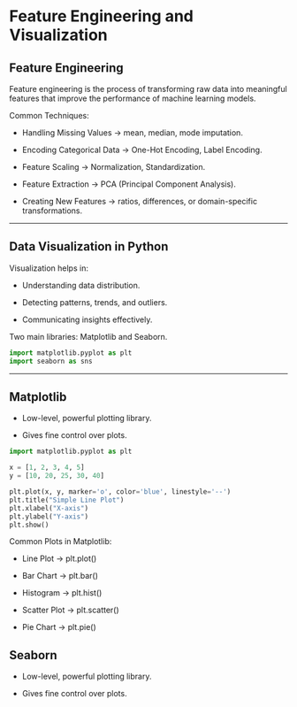 # Feature Engineering and Visualization

## Feature Engineering

Feature engineering is the process of transforming raw data into meaningful features that improve the performance of machine learning models.

Common Techniques:

- Handling Missing Values → mean, median, mode imputation.

- Encoding Categorical Data → One-Hot Encoding, Label Encoding.

- Feature Scaling → Normalization, Standardization.

- Feature Extraction → PCA (Principal Component Analysis).

- Creating New Features → ratios, differences, or domain-specific transformations.

---

## Data Visualization in Python

Visualization helps in:

- Understanding data distribution.

- Detecting patterns, trends, and outliers.

- Communicating insights effectively.

Two main libraries: Matplotlib and Seaborn.

```python
import matplotlib.pyplot as plt
import seaborn as sns
```

---

## Matplotlib

- Low-level, powerful plotting library.

- Gives fine control over plots.

```python
import matplotlib.pyplot as plt

x = [1, 2, 3, 4, 5]
y = [10, 20, 25, 30, 40]

plt.plot(x, y, marker='o', color='blue', linestyle='--')
plt.title("Simple Line Plot")
plt.xlabel("X-axis")
plt.ylabel("Y-axis")
plt.show()
```

Common Plots in Matplotlib:

- Line Plot → plt.plot()

- Bar Chart → plt.bar()

- Histogram → plt.hist()

- Scatter Plot → plt.scatter()

- Pie Chart → plt.pie()
  
## Seaborn

- Low-level, powerful plotting library.

- Gives fine control over plots.
